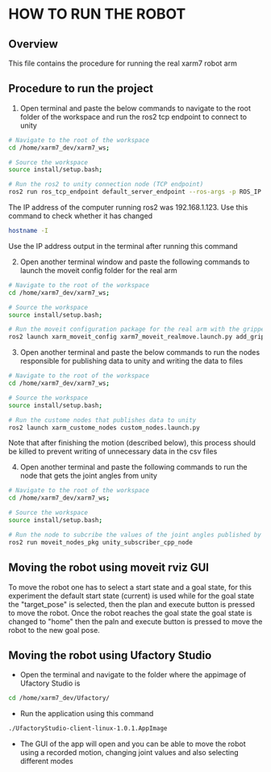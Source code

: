 # HOW TO RUN THE ROBOT


## Overview

This file contains the procedure for running the real xarm7 robot arm


## Procedure to run the project
1. Open terminal and paste the below commands to navigate to the root folder of the workspace and run the ros2 tcp endpoint to connect to unity
```bash
# Navigate to the root of the workspace 
cd /home/xarm7_dev/xarm7_ws;

# Source the workspace
source install/setup.bash;

# Run the ros2 to unity connection node (TCP endpoint)
ros2 run ros_tcp_endpoint default_server_endpoint --ros-args -p ROS_IP:=192.168.1.123
```

The IP address of the computer running ros2 was 192.168.1.123. Use this command to check whether it has changed
```bash 
hostname -I
```
Use the IP address output in the terminal after running this command

2. Open another terminal window and paste the following commands to launch the moveit config folder for the real arm
```bash
# Navigate to the root of the workspace 
cd /home/xarm7_dev/xarm7_ws;

# Source the workspace
source install/setup.bash;

# Run the moveit configuration package for the real arm with the gripper attached
ros2 launch xarm_moveit_config xarm7_moveit_realmove.launch.py add_gripper:=true robot_ip:=192.168.1.225
```

3. Open another terminal and paste the below commands to run the nodes responsible for publishing data to unity and writing the data to files
```bash
# Navigate to the root of the workspace 
cd /home/xarm7_dev/xarm7_ws;

# Source the workspace
source install/setup.bash;

# Run the custome nodes that publishes data to unity
ros2 launch xarm_custome_nodes custom_nodes.launch.py
```
Note that after finishing the motion (described below), this process should be killed to prevent writing of unnecessary data in the csv files

4. Open another terminal and paste the following commands to run the node that gets the joint angles from unity
```bash
# Navigate to the root of the workspace 
cd /home/xarm7_dev/xarm7_ws;

# Source the workspace
source install/setup.bash;

# Run the node to subcribe the values of the joint angles published by unity
ros2 run moveit_nodes_pkg unity_subscriber_cpp_node
```

## Moving the robot using moveit rviz GUI
To move the robot one has to select a start state and a goal state, for this experiment the default start state (current)
is used while for the goal state the "target_pose" is selected, then the plan and execute button is pressed to move the robot.
Once the robot reaches the goal state the goal state is changed to "home" then the paln and execute button is pressed to move the robot to the new goal pose.


## Moving the robot using Ufactory Studio
- Open the terminal and navigate to the folder where the appimage of Ufactory Studio is
```bash
cd /home/xarm7_dev/Ufactory/
```
- Run the application using this command
```bash
./UfactoryStudio-client-linux-1.0.1.AppImage
```
- The GUI of the app will open and you can be able to move the robot using a recorded motion, changing joint values and also selecting different modes 